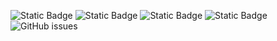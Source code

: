 ![Static Badge](https://img.shields.io/badge/blacklists-60-000000) ![Static Badge](https://img.shields.io/badge/blacklisted-2690936-cc0000) ![Static Badge](https://img.shields.io/badge/whitelisted-2245-00CC00) ![Static Badge](https://img.shields.io/badge/streaming_blacklist-28107-000000) ![GitHub issues](https://img.shields.io/github/issues/fabriziosalmi/blacklists)
